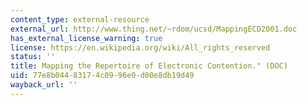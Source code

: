 ```yaml
---
content_type: external-resource
external_url: http://www.thing.net/~rdom/ucsd/MappingECD2001.doc
has_external_license_warning: true
license: https://en.wikipedia.org/wiki/All_rights_reserved
status: ''
title: Mapping the Repertoire of Electronic Contention." (DOC)
uid: 77e8b044-8317-4c09-96e9-d00e8db19d49
wayback_url: ''
---
```

